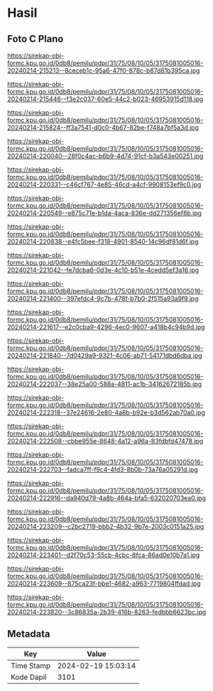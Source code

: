 # Hasil

## Foto C Plano

https://sirekap-obj-formc.kpu.go.id/0db8/pemilu/pdpr/31/75/08/10/05/3175081005016-20240214-215213--8ceceb1c-95a6-47f0-878c-b87d81b395ca.jpg

https://sirekap-obj-formc.kpu.go.id/0db8/pemilu/pdpr/31/75/08/10/05/3175081005016-20240214-215446--f3e2c037-60e5-44c2-b023-46953915d118.jpg

https://sirekap-obj-formc.kpu.go.id/0db8/pemilu/pdpr/31/75/08/10/05/3175081005016-20240214-215824--ff3a7541-d0c0-4b67-82be-f748a7bf5a3d.jpg

https://sirekap-obj-formc.kpu.go.id/0db8/pemilu/pdpr/31/75/08/10/05/3175081005016-20240214-220040--28f0c4ac-b6b9-4d74-91cf-b3a543e00251.jpg

https://sirekap-obj-formc.kpu.go.id/0db8/pemilu/pdpr/31/75/08/10/05/3175081005016-20240214-220331--c46cf767-4e85-46cd-a4cf-9908153ef9c0.jpg

https://sirekap-obj-formc.kpu.go.id/0db8/pemilu/pdpr/31/75/08/10/05/3175081005016-20240214-220549--e875c71e-b1da-4aca-836e-dd271356ef8b.jpg

https://sirekap-obj-formc.kpu.go.id/0db8/pemilu/pdpr/31/75/08/10/05/3175081005016-20240214-220838--e4fc5bee-f318-4901-8540-14c96df81d6f.jpg

https://sirekap-obj-formc.kpu.go.id/0db8/pemilu/pdpr/31/75/08/10/05/3175081005016-20240214-221042--fe7dcba6-0d3e-4c10-b51e-4cedd5ef3a16.jpg

https://sirekap-obj-formc.kpu.go.id/0db8/pemilu/pdpr/31/75/08/10/05/3175081005016-20240214-221400--397efdc4-9c7b-478f-b7b0-2f515a93a9f9.jpg

https://sirekap-obj-formc.kpu.go.id/0db8/pemilu/pdpr/31/75/08/10/05/3175081005016-20240214-221617--e2c0cba9-4296-4ec0-9607-a418b4c94b9d.jpg

https://sirekap-obj-formc.kpu.go.id/0db8/pemilu/pdpr/31/75/08/10/05/3175081005016-20240214-221840--7d0429a9-9321-4c06-ab71-54171dbd6dba.jpg

https://sirekap-obj-formc.kpu.go.id/0db8/pemilu/pdpr/31/75/08/10/05/3175081005016-20240214-222037--38e25a00-588a-4811-ac1b-34162672185b.jpg

https://sirekap-obj-formc.kpu.go.id/0db8/pemilu/pdpr/31/75/08/10/05/3175081005016-20240214-222318--37e24616-2e80-4a8b-b92e-b3d562ab70a0.jpg

https://sirekap-obj-formc.kpu.go.id/0db8/pemilu/pdpr/31/75/08/10/05/3175081005016-20240214-222508--cbbe955e-8648-4a12-a96a-83fdbfd47478.jpg

https://sirekap-obj-formc.kpu.go.id/0db8/pemilu/pdpr/31/75/08/10/05/3175081005016-20240214-222703--fadca7ff-f9c4-4fd3-8b0b-73a76a05291d.jpg

https://sirekap-obj-formc.kpu.go.id/0db8/pemilu/pdpr/31/75/08/10/05/3175081005016-20240214-222916--da940d79-4a8b-464a-bfa5-632020703ea0.jpg

https://sirekap-obj-formc.kpu.go.id/0db8/pemilu/pdpr/31/75/08/10/05/3175081005016-20240214-223209--c2bc2719-bbb2-4b32-9b7e-2003c0151a25.jpg

https://sirekap-obj-formc.kpu.go.id/0db8/pemilu/pdpr/31/75/08/10/05/3175081005016-20240214-223401--d2f70c53-55cb-4cbc-8fca-86ad0e10b7a1.jpg

https://sirekap-obj-formc.kpu.go.id/0db8/pemilu/pdpr/31/75/08/10/05/3175081005016-20240214-223609--875ca23f-bbe1-4682-a963-7719804ffdad.jpg

https://sirekap-obj-formc.kpu.go.id/0db8/pemilu/pdpr/31/75/08/10/05/3175081005016-20240214-223820--3c86835a-2b39-416b-8263-fedbbb6623bc.jpg


## Metadata

| Key        | Value               |
| ---------- | ------------------- |
| Time Stamp | 2024-02-19 15:03:14 |
| Kode Dapil | 3101                |



